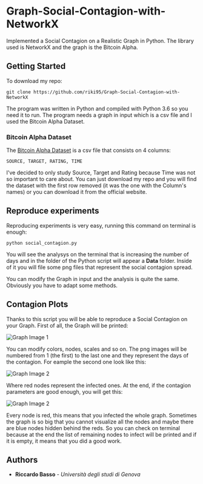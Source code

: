 # Graph-Social-Contagion-with-NetworkX
Implemented a Social Contagion on a Realistic Graph in Python. The library used is NetworkX and the graph is the Bitcoin Alpha.

## Getting Started

To download my repo:

```
git clone https://github.com/riki95/Graph-Social-Contagion-with-NetworkX
```

The program was written in Python and compiled with Python 3.6 so you need it to run.
The program needs a graph in input which is a csv file and I used the Bitcoin Alpha Dataset.

### Bitcoin Alpha Dataset

The [Bitcoin Alpha Dataset](https://snap.stanford.edu/data/soc-sign-bitcoin-alpha.html) is a csv file that consists on 4 columns:
```
SOURCE, TARGET, RATING, TIME
```

I've decided to only study Source, Target and Rating because Time was not so important to care about.
You can just download my repo and you will find the dataset with the first row removed (it was the one with the Column's names) or you can download it from the official website.

## Reproduce experiments

Reproducing experiments is very easy, running this command on terminal is enough:

```
python social_contagion.py
```
You will see the analysys on the terminal that is increasing the number of days and in the folder of the Python script will appear a **Data** folder. Inside of it you will file some png files that represent the social contagion spread.

You can modify the Graph in input and the analysis is quite the same. Obviously you have to adapt some methods. 

## Contagion Plots

Thanks to this script you will be able to reproduce a Social Contagion on your Graph. First of all, the Graph will be printed:

![Graph Image 1](https://i.imgur.com/72EXAqG.png)

You can modify colors, nodes, scales and so on. The png images will be numbered from 1 (the first) to the last one and they represent the days of the contagion. For eample the second one look like this:

![Graph Image 2](https://i.imgur.com/iEAn7r7.jpg)

Where red nodes represent the infected ones. At the end, if the contagion parameters are good enough, you will get this:

![Graph Image 2](https://i.imgur.com/xf5u7Hv.png)

Every node is red, this means that you infected the whole graph. Sometimes the graph is so big that you cannot visualize all the nodes and maybe there are blue nodes hidden behind the reds. So you can check on terminal because at the end the list of remaining nodes to infect will be printed and if it is empty, it means that you did a good work.

## Authors

* **Riccardo Basso** - *Università degli studi di Genova*

